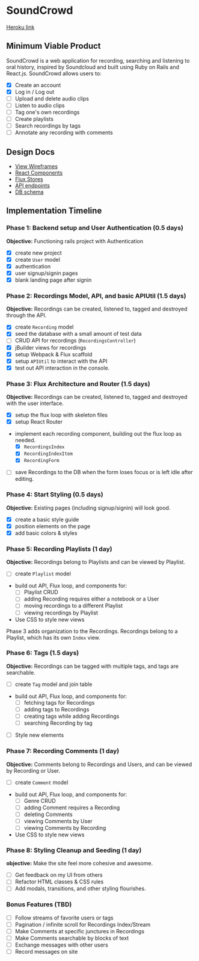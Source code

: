 # SoundCrowd

[Heroku link][heroku]

[heroku]: https://soundcrowd-.herokuapp.com/

## Minimum Viable Product

SoundCrowd is a web application for recording, searching and listening to oral history, inspired by Soundcloud and built using Ruby on Rails and React.js. SoundCrowd allows users to:

<!-- This is a Markdown checklist. Use it to keep track of your
progress. Put an x between the brackets for a checkmark: [x] -->

- [X] Create an account
- [X] Log in / Log out
- [ ] Upload and delete audio clips
- [ ] Listen to audio clips
- [ ] Tag one's own recordings
- [ ] Create playlists
- [ ] Search recordings by tags
- [ ] Annotate any recording with comments

## Design Docs
* [View Wireframes][views]
* [React Components][components]
* [Flux Stores][stores]
* [API endpoints][api-endpoints]
* [DB schema][schema]

[views]: ./docs/views.md
[components]: ./docs/components.md
[stores]: ./docs/stores.md
[api-endpoints]: ./docs/api-endpoints.md
[schema]: ./docs/schema.md

## Implementation Timeline

### Phase 1: Backend setup and User Authentication (0.5 days)

**Objective:** Functioning rails project with Authentication

- [X] create new project
- [X] create `User` model
- [X] authentication
- [X] user signup/signin pages
- [X] blank landing page after signin

### Phase 2: Recordings Model, API, and basic APIUtil (1.5 days)

**Objective:** Recordings can be created, listened to, tagged and destroyed through
the API.

- [X] create `Recording` model
- [X] seed the database with a small amount of test data
- [ ] CRUD API for recordings (`RecordingsController`)
- [X] jBuilder views for recordings
- [X] setup Webpack & Flux scaffold
- [X] setup `APIUtil` to interact with the API
- [X] test out API interaction in the console.

### Phase 3: Flux Architecture and Router (1.5 days)

**Objective:** Recordings can be created, listened to, tagged and destroyed with the user interface.

- [X] setup the flux loop with skeleton files
- [X] setup React Router
- implement each recording component, building out the flux loop as needed.
  - [X] `RecordingsIndex`
  - [X] `RecordingIndexItem`
  - [X] `RecordingForm`
- [ ] save Recordings to the DB when the form loses focus or is left idle
  after editing.

### Phase 4: Start Styling (0.5 days)

**Objective:** Existing pages (including signup/signin) will look good.

- [X] create a basic style guide
- [X] position elements on the page
- [X] add basic colors & styles

### Phase 5: Recording Playlists (1 day)

**Objective:** Recordings belong to Playlists and can be viewed by Playlist.

- [ ] create `Playlist` model
- build out API, Flux loop, and components for:
  - [ ] Playlist CRUD
  - [ ] adding Recording requires either a notebook or a User
  - [ ] moving recordings to a different Playlist
  - [ ] viewing recordings by Playlist
- Use CSS to style new views

Phase 3 adds organization to the Recordings. Recordings belong to a Playlist,
which has its own `Index` view.

### Phase 6: Tags (1.5 days)

**Objective:** Recordings can be tagged with multiple tags, and tags are searchable.

- [ ] create `Tag` model and join table
- build out API, Flux loop, and components for:
  - [ ] fetching tags for Recordings
  - [ ] adding tags to Recordings
  - [ ] creating tags while adding Recordings
  - [ ] searching Recording by tag
- [ ] Style new elements

### Phase 7: Recording Comments (1 day)

**Objective:** Comments belong to Recordings and Users, and can be viewed by Recording or User.

- [ ] create `Comment` model
- build out API, Flux loop, and components for:
  - [ ] Genre CRUD
  - [ ] adding Comment requires a Recording
  - [ ] deleting Comments
  - [ ] viewing Comments by User
  - [ ] viewing Comments by Recording
- Use CSS to style new views

### Phase 8: Styling Cleanup and Seeding (1 day)

**objective:** Make the site feel more cohesive and awesome.

- [ ] Get feedback on my UI from others
- [ ] Refactor HTML classes & CSS rules
- [ ] Add modals, transitions, and other styling flourishes.

### Bonus Features (TBD)
- [ ] Follow streams of favorite users or tags
- [ ] Pagination / infinite scroll for Recordings Index/Stream
- [ ] Make Comments at specific junctures in Recordings
- [ ] Make Comments searchable by blocks of text
- [ ] Exchange messages with other users
- [ ] Record messages on site

[phase-one]: ./docs/phases/phase1.md
[phase-two]: ./docs/phases/phase2.md
[phase-three]: ./docs/phases/phase3.md
[phase-four]: ./docs/phases/phase4.md
[phase-five]: ./docs/phases/phase5.md
